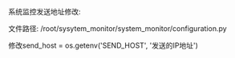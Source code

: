 系统监控发送地址修改:

文件路径: /root/sysytem_monitor/system_monitor/configuration.py

修改send_host = os.getenv('SEND_HOST', '发送的IP地址')

